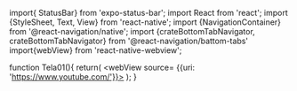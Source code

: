 import{ StatusBar} from 'expo-status-bar';
import React from 'react';
import {StyleSheet,  Text, View} from 'react-native';
import {NavigationContainer} from '@react-navigation/native';
import {crateBottomTabNavigator, crateBottomTabNavigator} from '@react-navigation/battom-tabs'
import{webView} from 'react-native-webview';





function Tela01(){
  return(
    <webView source= {{uri: 'https://www.youtube.com/'}}></webView>
  );
}
